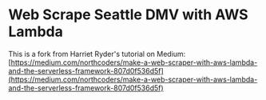 # Web Scrape Seattle DMV with AWS Lambda

This is a fork from Harriet Ryder's tutorial on Medium:
[https://medium.com/northcoders/make-a-web-scraper-with-aws-lambda-and-the-serverless-framework-807d0f536d5f](https://medium.com/northcoders/make-a-web-scraper-with-aws-lambda-and-the-serverless-framework-807d0f536d5f)
